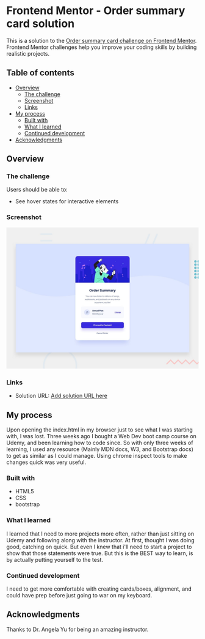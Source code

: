 # Frontend Mentor - Order summary card solution

This is a solution to the [Order summary card challenge on Frontend Mentor](https://www.frontendmentor.io/challenges/order-summary-component-QlPmajDUj). Frontend Mentor challenges help you improve your coding skills by building realistic projects.

## Table of contents

- [Overview](#overview)
  - [The challenge](#the-challenge)
  - [Screenshot](#screenshot)
  - [Links](#links)
- [My process](#my-process)
  - [Built with](#built-with)
  - [What I learned](#what-i-learned)
  - [Continued development](#continued-development)
- [Acknowledgments](#acknowledgments)



## Overview

### The challenge

Users should be able to:

- See hover states for interactive elements

### Screenshot

![](./design/desktop-preview.jpg)



### Links

- Solution URL: [Add solution URL here](https://anoiid.github.io/OrderSummary/)

## My process

Upon opening the index.html in my browser just to see what I was starting with, I was lost. Three weeks ago I bought a Web Dev
boot camp course on Udemy, and been learning how to code since. So with only three weeks of learning, I used any resource (Mainly MDN docs, W3, and Bootstrap docs) to get as similar as I could manage. Using chrome inspect tools to make changes quick was very useful.

### Built with

- HTML5
- CSS
- bootstrap


### What I learned

I learned that I need to more projects more often, rather than just sitting on Udemy and following along with the instructor.
At first, thought I was doing good, catching on quick. But even I knew that i'll need to start a project to show that those statements were true. But this is the BEST way to learn, is by actually putting yourself to the test.




### Continued development

I need to get more comfortable with creating cards/boxes, alignment, and could have prep before just going to war on my keyboard.  


## Acknowledgments

Thanks to Dr. Angela Yu for being an amazing instructor.
